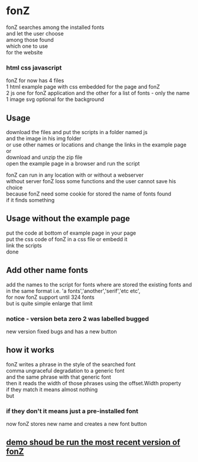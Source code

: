 # fonZ

fonZ 
searches among the installed fonts  
and let the user choose  
among those found  
which one to use  
for the website  

### html css javascript

fonZ for now has 4 files  
1 html example page with css embedded for the page and fonZ  
2 js one for fonZ application and the other for a list of fonts - only the name  
1 image svg optional for the background  

## Usage
download the files and put the scripts in a folder named js  
and the image in his img folder  
or use other names or locations and change the links in the example page  
or  
download and unzip the zip file  
open the example page in a browser and run the script  

fonZ can run in any location with or without a webserver  
without server fonZ loss some functions and the user cannot save his choice  
because fonZ need some cookie for stored the name of fonts found  
if it finds something  


## Usage without the example page
put the code at bottom of example page in your page  
put the css code of fonZ in a css file or embedd it  
link the scripts  
done


## Add other name fonts
add the names to the script for fonts where are stored the existing fonts and in the same format i.e. 'a fonts','another','serif','etc etc',  
for now fonZ support until 324 fonts  
but is quite simple enlarge that limit 

### notice - version beta zero 2 was labelled bugged
new version fixed bugs and has a new button  

## how it works  
fonZ writes a phrase in the style of the searched font  
comma ungraceful degradation to a generic font  
and the same phrase with that generic font  
then it reads the width of those phrases using the offset.Width property  
if they match it means almost nothing  
but  
### if they don't it means just a pre-installed font  
now fonZ stores new name and creates a new font button  




## [demo shoud be run the most recent version of fonZ](https://fonz.esogeomedismo.org)


